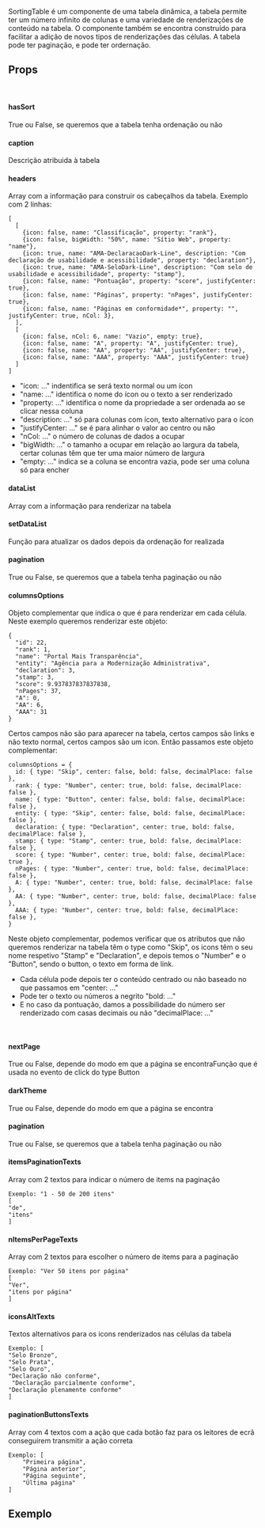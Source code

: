 SortingTable é um componente de uma tabela dinâmica, a tabela permite ter um número infinito de colunas e uma variedade de renderizações de conteúdo na tabela. O componente também se encontra construído para facilitar a adição de novos tipos de renderizações das células.
A tabela pode ter paginação, e pode ter ordernação.

## Props
<br>

#### hasSort
True ou False, se queremos que a tabela tenha ordenação ou não

#### caption
Descrição atribuida à tabela

#### headers
Array com a informação para construir os cabeçalhos da tabela. Exemplo com 2 linhas:

    [
      [
        {icon: false, name: "Classificação", property: "rank"},
        {icon: false, bigWidth: "50%", name: "Sítio Web", property: "name"},
        {icon: true, name: "AMA-DeclaracaoDark-Line", description: "Com declaração de usabilidade e acessibilidade", property: "declaration"},
        {icon: true, name: "AMA-SeloDark-Line", description: "Com selo de usabilidade e acessibilidade", property: "stamp"},
        {icon: false, name: "Pontuação", property: "score", justifyCenter: true},
        {icon: false, name: "Páginas", property: "nPages", justifyCenter: true},
        {icon: false, name: "Páginas em conformidade*", property: "", justifyCenter: true, nCol: 3},
      ],
      [
        {icon: false, nCol: 6, name: "Vazio", empty: true},
        {icon: false, name: "A", property: "A", justifyCenter: true},
        {icon: false, name: "AA", property: "AA", justifyCenter: true},
        {icon: false, name: "AAA", property: "AAA", justifyCenter: true}
      ]
    ]

- "icon: ..." indentifica se será texto normal ou um ícon
- "name: ..." identifica o nome do ícon ou o texto a ser renderizado
- "property: ..." identifica o nome da propriedade a ser ordenada ao se clicar nessa coluna
- "description: ..." só para colunas com ícon, texto alternativo para o ícon
- "justifyCenter: ..." se é para alinhar o valor ao centro ou não
- "nCol: ..." o número de colunas de dados a ocupar
- "bigWidth: ..." o tamanho a ocupar em relação ao largura da tabela, certar colunas têm que ter uma maior número de largura
- "empty: ..." indica se a coluna se encontra vazia, pode ser uma coluna só para encher

#### dataList
Array com a informação para renderizar na tabela

#### setDataList
Função para atualizar os dados depois da ordenação for realizada

#### pagination
True ou False, se queremos que a tabela tenha paginação ou não

#### columnsOptions
Objeto complementar que indica o que é para renderizar em cada célula. Neste exemplo queremos renderizar este objeto:

    {
      "id": 22,
      "rank": 1,
      "name": "Portal Mais Transparência",
      "entity": "Agência para a Modernização Administrativa",
      "declaration": 3,
      "stamp": 3,
      "score": 9.937837837837838,
      "nPages": 37,
      "A": 0,
      "AA": 6,
      "AAA": 31
    }

Certos campos não são para aparecer na tabela, certos campos são links e não texto normal, certos campos são um icon. Então passamos este objeto complementar:

    columnsOptions = {
      id: { type: "Skip", center: false, bold: false, decimalPlace: false },
      rank: { type: "Number", center: true, bold: false, decimalPlace: false },
      name: { type: "Button", center: false, bold: false, decimalPlace: false },
      entity: { type: "Skip", center: false, bold: false, decimalPlace: false },
      declaration: { type: "Declaration", center: true, bold: false, decimalPlace: false },
      stamp: { type: "Stamp", center: true, bold: false, decimalPlace: false },
      score: { type: "Number", center: true, bold: false, decimalPlace: true },
      nPages: { type: "Number", center: true, bold: false, decimalPlace: false },
      A: { type: "Number", center: true, bold: false, decimalPlace: false },
      AA: { type: "Number", center: true, bold: false, decimalPlace: false },
      AAA: { type: "Number", center: true, bold: false, decimalPlace: false },
    }

Neste objeto complementar, podemos verificar que os atributos que não queremos renderizar na tabela têm o type como "Skip", os icons têm o seu nome respetivo "Stamp" e "Declaration", e depois temos o "Number" e o "Button", sendo o button, o texto em forma de link.
- Cada célula pode depois ter o conteúdo centrado ou não baseado no que passamos em "center: ..."
- Pode ter o texto ou números a negrito "bold: ..."
- E no caso da pontuação, damos a possíbilidade do número ser renderizado com casas decimais ou não "decimalPlace: ..."

<br>

#### nextPage
True ou False, depende do modo em que a página se encontraFunção que é usada no evento de click do type Button

#### darkTheme
True ou False, depende do modo em que a página se encontra

#### pagination
True ou False, se queremos que a tabela tenha paginação ou não

#### itemsPaginationTexts
Array com 2 textos para indicar o número de items na paginação

	Exemplo: "1 - 50 de 200 itens"
	[
  	"de",
  	"itens"
	]


#### nItemsPerPageTexts
Array com 2 textos para escolher o número de items para a paginação

	Exemplo: "Ver 50 itens por página"
	[
  	"Ver",
  	"itens por página"
	]


#### iconsAltTexts
Textos alternativos para os icons renderizados nas células da tabela

	Exemplo: [
  	"Selo Bronze",
  	"Selo Prata",
  	"Selo Ouro",
  	"Declaração não conforme",
 	 "Declaração parcialmente conforme",
  	"Declaração plenamente conforme"
	]

#### paginationButtonsTexts
Array com 4 textos com a ação que cada botão faz para os leitores de ecrã conseguirem transmitir a ação correta

	Exemplo: [
  		"Primeira página",
  		"Página anterior",
  		"Página seguinte",
  		"Última página"
	]


## Exemplo